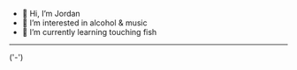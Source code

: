 - 👋 Hi, I’m Jordan
- 👀 I’m interested in alcohol & music
- 🌱 I’m currently learning touching fish

---
('-')
